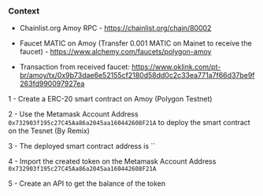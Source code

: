 ### Context

- Chainlist.org Amoy RPC - https://chainlist.org/chain/80002

- Faucet MATIC on Amoy (Transfer 0.001 MATIC on Mainet to receive the faucet) - https://www.alchemy.com/faucets/polygon-amoy

- Transaction from received faucet: https://www.oklink.com/pt-br/amoy/tx/0x9b73dae6e52155cf2180d58dd0c2c33ea771a7f66d37be9f263fd990097927ea

1 - Create a ERC-20 smart contract on Amoy (Polygon Testnet)

2 - Use the Metamask Account Address `0x732903f195c27C45Aa86a2045aa160442608F21A` to deploy the smart contract on the Tesnet (By Remix)

3 - The deployed smart contract address is ``

4 - Import the created token on the Metamask Account Address `0x732903f195c27C45Aa86a2045aa160442608F21A`

5 - Create an API to get the balance of the token
